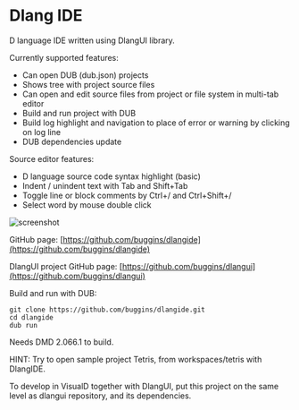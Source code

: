 Dlang IDE
=========

D language IDE written using DlangUI library.

Currently supported features:

* Can open DUB (dub.json) projects
* Shows tree with project source files
* Can open and edit source files from project or file system in multi-tab editor
* Build and run project with DUB
* Build log highlight and navigation to place of error or warning by clicking on log line
* DUB dependencies update

Source editor features:

* D language source code syntax highlight (basic)
* Indent / unindent text with Tab and Shift+Tab
* Toggle line or block comments by Ctrl+/ and Ctrl+Shift+/
* Select word by mouse double click


![screenshot](http://buggins.github.io/dlangui/screenshots/screenshot-dlangide.png "screenshot")

GitHub page: [https://github.com/buggins/dlangide](https://github.com/buggins/dlangide)

DlangUI project GitHub page: [https://github.com/buggins/dlangui](https://github.com/buggins/dlangui)


Build and run with DUB:

	git clone https://github.com/buggins/dlangide.git
	cd dlangide
	dub run
	
Needs DMD 2.066.1 to build.

HINT: Try to open sample project Tetris, from workspaces/tetris with DlangIDE.

To develop in VisualD together with DlangUI, put this project on the same level as dlangui repository, and its dependencies.
